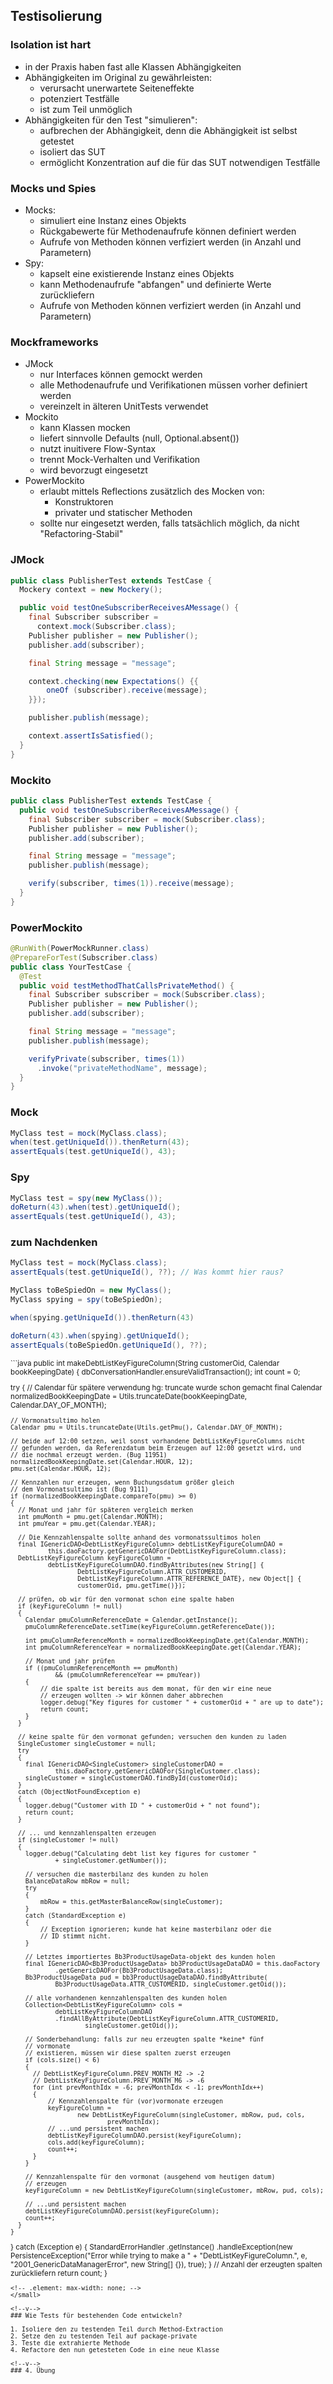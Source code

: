 <!--s-->
## Testisolierung

<!--v-->
### Isolation ist hart

* in der Praxis haben fast alle Klassen Abhängigkeiten
* Abhängigkeiten im Original zu gewährleisten:
  * verursacht unerwartete Seiteneffekte
  * potenziert Testfälle
  * ist zum Teil unmöglich
* Abhängigkeiten für den Test "simulieren": <!-- .element: class="fragment" data-fragment-index="2" -->
  * aufbrechen der Abhängigkeit, denn die Abhängigkeit ist selbst getestet
  * isoliert das SUT
  * ermöglicht Konzentration auf die für das SUT notwendigen Testfälle

<!--v-->
### Mocks und Spies

* Mocks:
  * simuliert eine Instanz eines Objekts
  * Rückgabewerte für Methodenaufrufe können definiert werden
  * Aufrufe von Methoden können verfiziert werden (in Anzahl und Parametern)
* Spy:
  * kapselt eine existierende Instanz eines Objekts
  * kann Methodenaufrufe "abfangen" und definierte Werte zurückliefern
  * Aufrufe von Methoden können verfiziert werden (in Anzahl und Parametern)

<!--v-->
### Mockframeworks

* JMock
  * nur Interfaces können gemockt werden
  * alle Methodenaufrufe und Verifikationen müssen vorher definiert werden
  * vereinzelt in älteren UnitTests verwendet
* Mockito
  * kann Klassen mocken
  * liefert sinnvolle Defaults (null, Optional.absent())
  * nutzt inuitivere Flow-Syntax
  * trennt Mock-Verhalten und Verifikation
  * wird bevorzugt eingesetzt
* PowerMockito
  * erlaubt mittels Reflections zusätzlich des Mocken von:
    * Konstruktoren
    * privater und statischer Methoden
  * sollte nur eingesetzt werden, falls tatsächlich möglich, da nicht "Refactoring-Stabil"

<!--v-->
### JMock

```java
public class PublisherTest extends TestCase {
  Mockery context = new Mockery();

  public void testOneSubscriberReceivesAMessage() {
    final Subscriber subscriber =
      context.mock(Subscriber.class);
    Publisher publisher = new Publisher();
    publisher.add(subscriber);

    final String message = "message";

    context.checking(new Expectations() {{
        oneOf (subscriber).receive(message);
    }});

    publisher.publish(message);

    context.assertIsSatisfied();
  }
}
```

<!--v-->
### Mockito

```java
public class PublisherTest extends TestCase {
  public void testOneSubscriberReceivesAMessage() {
    final Subscriber subscriber = mock(Subscriber.class);
    Publisher publisher = new Publisher();
    publisher.add(subscriber);

    final String message = "message";
    publisher.publish(message);

    verify(subscriber, times(1)).receive(message);
  }
}
```

<!--v-->
### PowerMockito

```java
@RunWith(PowerMockRunner.class)
@PrepareForTest(Subscriber.class)
public class YourTestCase {
  @Test
  public void testMethodThatCallsPrivateMethod() {
    final Subscriber subscriber = mock(Subscriber.class);
    Publisher publisher = new Publisher();
    publisher.add(subscriber);

    final String message = "message";
    publisher.publish(message);

    verifyPrivate(subscriber, times(1))
      .invoke("privateMethodName", message);
  }
}
```

<!--v-->
### Mock

```java
MyClass test = mock(MyClass.class);
when(test.getUniqueId()).thenReturn(43);
assertEquals(test.getUniqueId(), 43);
```

### Spy

```java
MyClass test = spy(new MyClass());
doReturn(43).when(test).getUniqueId();
assertEquals(test.getUniqueId(), 43);
```

<!--v-->
### zum  Nachdenken

```java
MyClass test = mock(MyClass.class);
assertEquals(test.getUniqueId(), ??); // Was kommt hier raus?

MyClass toBeSpiedOn = new MyClass();
MyClass spying = spy(toBeSpiedOn);

when(spying.getUniqueId()).thenReturn(43)

doReturn(43).when(spying).getUniqueId();
assertEquals(toBeSpiedOn.getUniqueId(), ??);
```

<!--v-->
<small>
```java
public int makeDebtListKeyFigureColumn(String customerOid, Calendar bookKeepingDate)
{
  dbConversationHandler.ensureValidTransaction();
  int count = 0;

  try
  {
    // Calendar für spätere verwendung hg: truncate wurde schon gemacht
    final Calendar normalizedBookKeepingDate =
            Utils.truncateDate(bookKeepingDate, Calendar.DAY_OF_MONTH);

    // Vormonatsultimo holen
    Calendar pmu = Utils.truncateDate(Utils.getPmu(), Calendar.DAY_OF_MONTH);

    // beide auf 12:00 setzen, weil sonst vorhandene DebtListKeyFigureColumns nicht
    // gefunden werden, da Referenzdatum beim Erzeugen auf 12:00 gesetzt wird, und
    // die nochmal erzeugt werden. (Bug 11951)
    normalizedBookKeepingDate.set(Calendar.HOUR, 12);
    pmu.set(Calendar.HOUR, 12);

    // Kennzahlen nur erzeugen, wenn Buchungsdatum größer gleich
    // dem Vormonatsultimo ist (Bug 9111)
    if (normalizedBookKeepingDate.compareTo(pmu) >= 0)
    {
      // Monat und jahr für späteren vergleich merken
      int pmuMonth = pmu.get(Calendar.MONTH);
      int pmuYear = pmu.get(Calendar.YEAR);

      // Die Kennzahlenspalte sollte anhand des vormonatssultimos holen
      final IGenericDAO<DebtListKeyFigureColumn> debtListKeyFigureColumnDAO =
              this.daoFactory.getGenericDAOFor(DebtListKeyFigureColumn.class);
      DebtListKeyFigureColumn keyFigureColumn =
              debtListKeyFigureColumnDAO.findByAttributes(new String[] {
                      DebtListKeyFigureColumn.ATTR_CUSTOMERID,
                      DebtListKeyFigureColumn.ATTR_REFERENCE_DATE}, new Object[] {
                      customerOid, pmu.getTime()});

      // prüfen, ob wir für den vormonat schon eine spalte haben
      if (keyFigureColumn != null)
      {
        Calendar pmuColumnReferenceDate = Calendar.getInstance();
        pmuColumnReferenceDate.setTime(keyFigureColumn.getReferenceDate());

        int pmuColumnReferenceMonth = normalizedBookKeepingDate.get(Calendar.MONTH);
        int pmuColumnReferenceYear = normalizedBookKeepingDate.get(Calendar.YEAR);

        // Monat und jahr prüfen
        if ((pmuColumnReferenceMonth == pmuMonth)
                && (pmuColumnReferenceYear == pmuYear))
        {
            // die spalte ist bereits aus dem monat, für den wir eine neue
            // erzeugen wollten -> wir können daher abbrechen
            logger.debug("Key figures for customer " + customerOid + " are up to date");
            return count;
        }
      }

      // keine spalte für den vormonat gefunden; versuchen den kunden zu laden
      SingleCustomer singleCustomer = null;
      try
      {
        final IGenericDAO<SingleCustomer> singleCustomerDAO =
                this.daoFactory.getGenericDAOFor(SingleCustomer.class);
        singleCustomer = singleCustomerDAO.findById(customerOid);
      }
      catch (ObjectNotFoundException e)
      {
        logger.debug("Customer with ID " + customerOid + " not found");
        return count;
      }

      // ... und kennzahlenspalten erzeugen
      if (singleCustomer != null)
      {
        logger.debug("Calculating debt list key figures for customer "
                + singleCustomer.getNumber());

        // versuchen die masterbilanz des kunden zu holen
        BalanceDataRow mbRow = null;
        try
        {
            mbRow = this.getMasterBalanceRow(singleCustomer);
        }
        catch (StandardException e)
        {
            // Exception ignorieren; kunde hat keine masterbilanz oder die
            // ID stimmt nicht.
        }

        // Letztes importiertes Bb3ProductUsageData-objekt des kunden holen
        final IGenericDAO<Bb3ProductUsageData> bb3ProductUsageDataDAO = this.daoFactory
                .getGenericDAOFor(Bb3ProductUsageData.class);
        Bb3ProductUsageData pud = bb3ProductUsageDataDAO.findByAttribute(
                Bb3ProductUsageData.ATTR_CUSTOMERID, singleCustomer.getOid());

        // alle vorhandenen kennzahlenspalten des kunden holen
        Collection<DebtListKeyFigureColumn> cols =
                debtListKeyFigureColumnDAO
                .findAllByAttribute(DebtListKeyFigureColumn.ATTR_CUSTOMERID,
                        singleCustomer.getOid());

        // Sonderbehandlung: falls zur neu erzeugten spalte *keine* fünf
        // vormonate
        // existieren, müssen wir diese spalten zuerst erzeugen
        if (cols.size() < 6)
        {
          // DebtListKeyFigureColumn.PREV_MONTH_M2 -> -2
          // DebtListKeyFigureColumn.PREV_MONTH_M6 -> -6
          for (int prevMonthIdx = -6; prevMonthIdx < -1; prevMonthIdx++)
          {
              // Kennzahlenspalte für (vor)vormonate erzeugen
              keyFigureColumn =
                      new DebtListKeyFigureColumn(singleCustomer, mbRow, pud, cols,
                              prevMonthIdx);
              // ...und persistent machen
              debtListKeyFigureColumnDAO.persist(keyFigureColumn);
              cols.add(keyFigureColumn);
              count++;
          }
        }

        // Kennzahlenspalte für den vormonat (ausgehend vom heutigen datum)
        // erzeugen
        keyFigureColumn = new DebtListKeyFigureColumn(singleCustomer, mbRow, pud, cols);

        // ...und persistent machen
        debtListKeyFigureColumnDAO.persist(keyFigureColumn);
        count++;
      }
    }
  }
  catch (Exception e)
  {
      StandardErrorHandler
              .getInstance()
              .handleException(new PersistenceException("Error while trying to make a "
                                       + "DebtListKeyFigureColumn.", e,
                                       "2001_GenericDataManagerError", new String[] {}), true);
  }
  // Anzahl der erzeugten spalten zurückliefern
  return count;
}
```
<!-- .element: max-width: none; -->
</small>

<!--v-->
### Wie Tests für bestehenden Code entwickeln?

1. Isoliere den zu testenden Teil durch Method-Extraction
2. Setze den zu testenden Teil auf package-private
3. Teste die extrahierte Methode
4. Refactore den nun getesteten Code in eine neue Klasse

<!--v-->
### 4. Übung

